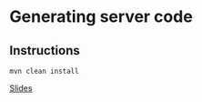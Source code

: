 # Generating server code

## Instructions




`mvn clean install`

[Slides](http://localhost:63342/rest-workshop/server-codegeneration/slides/presentation.html)
